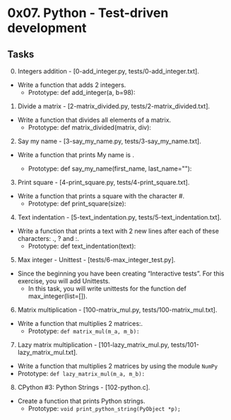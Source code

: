 # 0x07. Python - Test-driven development

## Tasks
00. Integers addition - [0-add_integer.py, tests/0-add_integer.txt].
- Write a function that adds 2 integers.
	- Prototype: def add_integer(a, b=98):

01. Divide a matrix - [2-matrix_divided.py, tests/2-matrix_divided.txt].
- Write a function that divides all elements of a matrix.
	- Prototype: def matrix_divided(matrix, div):

02. Say my name - [3-say_my_name.py, tests/3-say_my_name.txt].
- Write a function that prints My name is <first name> <last name>.
	- Prototype: def say_my_name(first_name, last_name=""):

03. Print square - [4-print_square.py, tests/4-print_square.txt].
- Write a function that prints a square with the character #.
	- Prototype: def print_square(size):

04. Text indentation - [5-text_indentation.py, tests/5-text_indentation.txt].
- Write a function that prints a text with 2 new lines after each of these characters: ., ? and :.
	- Prototype: def text_indentation(text):

05. Max integer - Unittest - [tests/6-max_integer_test.py].
- Since the beginning you have been creating “Interactive tests”. For this exercise, you will add Unittests.
	- In this task, you will write unittests for the function def max_integer(list=[]).

06. Matrix multiplication - [100-matrix_mul.py, tests/100-matrix_mul.txt].
- Write a function that multiplies 2 matrices:.
	- Prototype: `def matrix_mul(m_a, m_b):`

07. Lazy matrix multiplication - [101-lazy_matrix_mul.py, tests/101-lazy_matrix_mul.txt].
- Write a function that multiplies 2 matrices by using the module `NumPy`
 - Prototype: `def lazy_matrix_mul(m_a, m_b):`

08. CPython #3: Python Strings - [102-python.c].
- Create a function that prints Python strings.
	- Prototype: `void print_python_string(PyObject *p);`
